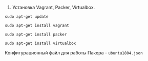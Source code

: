 1. Установка Vagrant, Packer, Virtualbox.

`sudo apt-get update`

`sudo apt-get install vagrant`

`sudo apt-get install packer`

`sudo apt-get install virtualbox`


Конфигурационный файл для работы Пакера - `ubuntu1804.json`
